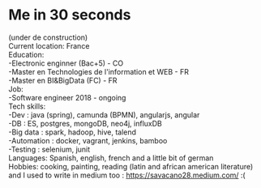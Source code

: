 # Me in 30 seconds
(under de construction)  
Current location: France     
Education:   
-Electronic enginner (Bac+5) - CO   
-Master en Technologies de l'information et WEB - FR    
-Master en BI&BigData (FC) - FR  
Job:   
-Software engineer  2018 - ongoing  
Tech skills:     
-Dev : java (spring), camunda (BPMN), angularjs, angular       
-DB :  ES, postgres, mongoDB, neo4j, influxDB         
-Big data : spark, hadoop, hive, talend           
-Automation : docker, vagrant, jenkins, bamboo  
-Testing : selenium, junit    
Languages: Spanish, english, french and a little bit of german      
Hobbies: cooking, painting, reading (latin and african american literature)      
and I used to write in medium too : https://savacano28.medium.com/  :(  





 
